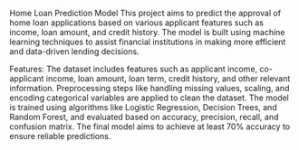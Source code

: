 Home Loan Prediction Model
This project aims to predict the approval of home loan applications based on various applicant features such as income, loan amount, and credit history. The model is built using machine learning techniques to assist financial institutions in making more efficient and data-driven lending decisions.

Features:
The dataset includes features such as applicant income, co-applicant income, loan amount, loan term, credit history, and other relevant information.
Preprocessing steps like handling missing values, scaling, and encoding categorical variables are applied to clean the dataset.
The model is trained using algorithms like Logistic Regression, Decision Trees, and Random Forest, and evaluated based on accuracy, precision, recall, and confusion matrix.
The final model aims to achieve at least 70% accuracy to ensure reliable predictions.

